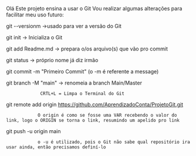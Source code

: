 Olá Este projeto ensina a usar o Git
Vou realizar algumas alterações para facilitar meu uso futuro:

git --versionm ->usado para ver a versão do Git

git init -> Inicializa o Git

git add Readme.md -> prepara o/os arquivo(s) que vão pro commit

git status -> próprio nome já diz irmão

git commit -m "Primeiro Commit"
                (o -m é referente a message)

git branch -M "main" -> renomeia a branch Main/Master

                 CRTL+L = Limpa o Terminal do Git

git remote add origin https://github.com/AprendizadoConta/ProjetoGit.git

                O origin é como se fosse uma VAR recebendo o valor do link, logo o ORIGIN se torna o link, resumindo um apelido pro link

git push -u origin main

                o -u é utilizado, pois o Git não sabe qual repositório ira usar ainda, então precisamos definí-lo
